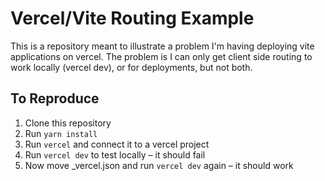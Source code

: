 # Vercel/Vite Routing Example

This is a repository meant to illustrate a problem I'm having deploying vite applications on vercel. The problem is I can only get client side routing to work locally (vercel dev), or for deployments, but not both.

## To Reproduce

1. Clone this repository
1. Run `yarn install`
1. Run `vercel` and connect it to a vercel project
1. Run `vercel dev` to test locally – it should fail
1. Now move \_vercel.json and run `vercel dev` again – it should work

